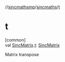 //[sincmathsmp](../../index.md)/[sincmaths](index.md)/[t](t.md)

# t

[common]\
val [SincMatrix](-sinc-matrix/index.md).[t](t.md): [SincMatrix](-sinc-matrix/index.md)

Matrix transpose
